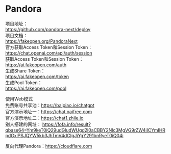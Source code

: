 # Pandora

项目地址：  
https://github.com/pandora-next/deploy  
项目文档：  
https://fakeopen.org/PandoraNext  
官方获取Access Token和Session Token：  
https://chat.openai.com/api/auth/session  
获取Access Token和Session Token：  
https://ai.fakeopen.com/auth  
生成Share Token：  
https://ai.fakeopen.com/token  
生成Pool Token：  
https://ai.fakeopen.com/pool  



使用Web模式  
免费账号共享池：https://baipiao.io/chatgpt  
官方演示地址一：https://chat.oaifree.com  
官方演示地址二：https://chat1.zhile.io  
别人搭建的网址：
https://fofa.info/result?qbase64=Ym9keT0iQ29udGludWUgd2l0aCBBY2Nlc3MgVG9rZW4iICYmIHRpdGxlPSJQYW5kb3JhTmV4dCIgJiYgY291bnRyeT0iQ04i  

反向代理Pandora：https://cloudflare.com
